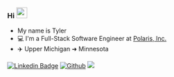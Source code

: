 ### Hi <img src="https://media.giphy.com/media/hvRJCLFzcasrR4ia7z/giphy.gif" width="25">

- My name is Tyler
- 💻 I'm a Full-Stack Software Engineer at [Polaris, Inc.](https://www.polaris.com/en-us/)
- ✈️ Upper Michigan ➜ Minnesota

[![Linkedin Badge](https://img.shields.io/badge/-LinkedIn-blue?style=flat-square&logo=Linkedin&logoColor=white&link=https://www.linkedin.com/in/tjmareng/)](https://www.linkedin.com/in/tjmareng/) [![Github](https://img.shields.io/github/followers/tjmareng?style=social&label=Follow)][g] ![](https://komarev.com/ghpvc/?username=tjmareng&style=flat-square&color=lightgrey)

[g]: https://github.com/tjmareng

